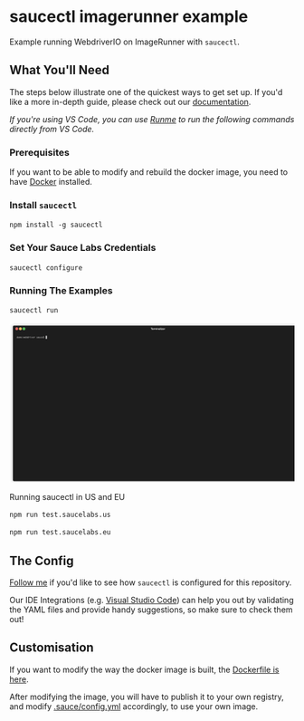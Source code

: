 # saucectl imagerunner example

Example running WebdriverIO on ImageRunner with `saucectl`.

## What You'll Need

The steps below illustrate one of the quickest ways to get set up. If you'd like a more in-depth guide, please check out
our [documentation](https://docs.saucelabs.com/dev/cli/saucectl/#installing-saucectl).

*If you're using VS Code, you can use [Runme](https://marketplace.visualstudio.com/items?itemName=stateful.runme) to run the following commands directly from VS Code.*

### Prerequisites

If you want to be able to modify and rebuild the docker image, you need to have [Docker](https://docs.docker.com/engine/install/) installed.

### Install `saucectl`

```shell
npm install -g saucectl
```

### Set Your Sauce Labs Credentials

```shell
saucectl configure
```

### Running The Examples

```shell
saucectl run
``` 
![running example](../assets/webdriver-example.gif)

Running saucectl in US and EU

```bash
npm run test.saucelabs.us
```

```bash
npm run test.saucelabs.eu
```

## The Config

[Follow me](.sauce/config.yml) if you'd like to see how `saucectl` is configured for this repository.

Our IDE Integrations (e.g. [Visual Studio Code](https://docs.saucelabs.com/dev/cli/saucectl/usage/ide/vscode)) can help you out by validating the YAML files and provide handy suggestions, so make sure to check them out!

## Customisation

If you want to modify the way the docker image is built, the [Dockerfile is here](Dockerfile).

After modifying the image, you will have to publish it to your own registry, and modify [.sauce/config.yml](.sauce/config.yml) accordingly, to use your own image.